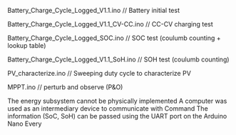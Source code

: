 Battery_Charge_Cycle_Logged_V1.1.ino                              // Battery initial test

Battery_Charge_Cycle_Logged_V1.1_CV-CC.ino                        // CC-CV charging test

Battery_Charge_Cycle_Logged_SOC.ino                               // SOC test (coulumb counting + lookup table)

Battery_Charge_Cycle_Logged_V1.1_SoH.ino                          // SOH test (coulumb counting)

PV_characterize.ino                                               // Sweeping duty cycle to characterize PV

MPPT.ino                                                          // perturb and observe (P&O)



The energy subsystem cannot be physically implemented
A computer was used as an intermediary device to communicate with Command
The information (SoC, SoH) can be passed using the UART port on the Arduino Nano Every
